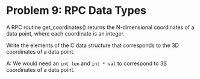 # Problem 9: RPC Data Types

A RPC routine get_coordinates() returns the N-dimensional coordinates of a data point, where each coordinate is an integer.

Write the elements of the C data structure that corresponds to the 3D coordinates of a data point.

A: We would need an `int len` and `int * val` to correspond to 3S coordinates of a data point.
